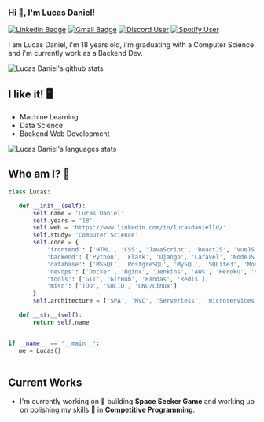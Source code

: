 ### Hi 👋, I'm Lucas Daniel!


[![Linkedin Badge](https://img.shields.io/static/v1?message=lucasdanielld&logo=linkedin&labelColor=1182c3&color=1182c3&logoColor=white&label=%20)](https://www.linkedin.com/in/lucasdanielld/) [![Gmail Badge](https://img.shields.io/static/v1?message=lucasdanielbarradas@gmail.com&logo=gmail&labelColor=C14438&color=C14438&logoColor=white&label=%20)](mailto:lucasdanielbarradas@gmail.com) [![Discord User](https://img.shields.io/static/v1?message=lc%20%230001&logo=discord&labelColor=2C2F33&color=2C2F33&logoColor=white&label=%20)](https://discord.com/users/313482787149840394) [![Spotify User](https://img.shields.io/static/v1?message=Lucas&logo=spotify&labelColor=1ed760&color=1ed760&logoColor=white&label=%20)](https://open.spotify.com/user/p2bq4wehhufkz6vhsp7d6jpzk?si=0yErVtAjRA-LI-r6O1Hj8A)


I am Lucas Daniel, i'm 18 years old, i'm graduating with a Computer Science and i'm currently work as a Backend Dev.

![Lucas Daniel's github stats](https://github-readme-stats.vercel.app/api?username=LucasDanielLD&hide=["issues"]&&theme=react)


## I like it! 🖥️ 
* Machine Learning
* Data Science
* Backend Web Development

![Lucas Daniel's languages stats](https://github-readme-stats.vercel.app/api/top-langs/?username=LucasDanielLD&layout=compact&&theme=react)

 
 ## Who am I? 🤔
 ```python
class Lucas:

    def __init__(self):
        self.name = 'Lucas Daniel'
        self.years = '18'
        self.web = 'https://www.linkedin.com/in/lucasdanielld/'
        self.study= 'Computer Science'
        self.code = {
            'frontend': ['HTML', 'CSS', 'JavaScript', 'ReactJS', 'VueJS', 'Styled-Components', 'SASS'],
            'backend': ['Python', 'Flask', 'Django', 'Laravel', 'NodeJS', 'C#', 'Java'],
            'database': ['MSSQL', 'PostgreSQL', 'MySQL', 'SQLite3', 'MongoDB'],
            'devops': ['Docker', 'Nginx', 'Jenkins', 'AWS', 'Heroku', 'Selenium'],
            'tools': ['GIT', 'GitHub', 'Pandas', 'Redis'],
            'misc': ['TDD', 'SOLID', 'GNU/Linux']
        }
        self.architecture = ['SPA', 'MVC', 'Serverless', 'microservices']

    def __str__(self):
        return self.name


if __name__ == '__main__':
    me = Lucas()
	
 ```
 
## Current Works 
 * I'm currently working on 🚀 building **Space Seeker Game** and working up on polishing my skills 🌱 in **Competitive Programming**.


